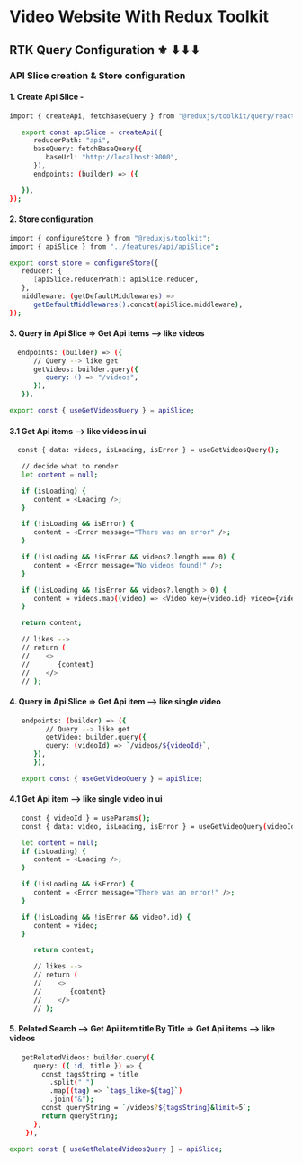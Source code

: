 # Video Website With Redux Toolkit

## RTK Query Configuration ⚜ ⬇⬇⬇

### API Slice creation & Store configuration

#### 1. Create Api Slice -

```sh
import { createApi, fetchBaseQuery } from "@reduxjs/toolkit/query/react";

   export const apiSlice = createApi({
      reducerPath: "api",
      baseQuery: fetchBaseQuery({
         baseUrl: "http://localhost:9000",
      }),
      endpoints: (builder) => ({

   }),
});

```

#### 2. Store configuration

```sh
import { configureStore } from "@reduxjs/toolkit";
import { apiSlice } from "../features/api/apiSlice";

export const store = configureStore({
   reducer: {
      [apiSlice.reducerPath]: apiSlice.reducer,
   },
   middleware: (getDefaultMiddlewares) =>
      getDefaultMiddlewares().concat(apiSlice.middleware),
});

```

#### 3. Query in Api Slice => Get Api items --> like videos

```sh
  endpoints: (builder) => ({
      // Query --> like get
      getVideos: builder.query({
         query: () => "/videos",
      }),
   }),

export const { useGetVideosQuery } = apiSlice;

```

#### 3.1 Get Api items --> like videos in ui

```sh
  const { data: videos, isLoading, isError } = useGetVideosQuery();

   // decide what to render
   let content = null;

   if (isLoading) {
      content = <Loading />;
   }

   if (!isLoading && isError) {
      content = <Error message="There was an error" />;
   }

   if (!isLoading && !isError && videos?.length === 0) {
      content = <Error message="No videos found!" />;
   }

   if (!isLoading && !isError && videos?.length > 0) {
      content = videos.map((video) => <Video key={video.id} video={video} />);
   }

   return content;

   // likes -->
   // return (
   //    <>
   //       {content}
   //    </>
   // );

```

#### 4. Query in Api Slice => Get Api item --> like single video

```sh
   endpoints: (builder) => ({
         // Query --> like get
         getVideo: builder.query({
         query: (videoId) => `/videos/${videoId}`,
      }),
      }),

   export const { useGetVideoQuery } = apiSlice;

```

#### 4.1 Get Api item --> like single video in ui

```sh
   const { videoId } = useParams();
   const { data: video, isLoading, isError } = useGetVideoQuery(videoId);

   let content = null;
   if (isLoading) {
      content = <Loading />;
   }

   if (!isLoading && isError) {
      content = <Error message="There was an error!" />;
   }

   if (!isLoading && !isError && video?.id) {
      content = video;
   }

      return content;

      // likes -->
      // return (
      //    <>
      //       {content}
      //    </>
      // );

```

#### 5. Related Search --> Get Api item title By Title => Get Api items --> like videos

```sh
   getRelatedVideos: builder.query({
      query: ({ id, title }) => {
        const tagsString = title
          .split(" ")
          .map((tag) => `tags_like=${tag}`)
          .join("&");
        const queryString = `/videos?${tagsString}&limit=5`;
        return queryString;
      },
    }),

export const { useGetRelatedVideosQuery } = apiSlice;

```
